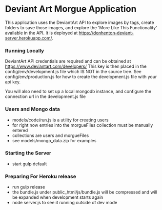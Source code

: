 # Deviant Art Morgue Application

This application uses the DeviantArt API to explore images by tags, create folders
to save those images, and explore the 'More Like This Functionality' available in the API. It is deployed at
https://donhenton-deviant-server.herokuapp.com/.


### Running Locally

DeviantArt API credentials are required and can be obtained at https://www.deviantart.com/developers/
This key is then placed in the config/env/development.js file which IS NOT in the source tree.
See config/env/production.js for how to create the development.js file with your api key.

You will also need to set up a local mongodb instance, and configure the connection url in the
development.js file

### Users and Mongo data
* models/code/run.js is a utility for creating users 
* for right now entries into the morgueFiles collection
must be manually entered
* collections are users and morgueFiles
* see models/mongo_data.zip for examples


### Starting the Server

* start gulp default

### Preparing For Heroku release

* run gulp release
* the bundle.js under public_html/js/bundle.js will be compressed and will be expanded when development starts again
* node server.js to see it running outside of dev mode


